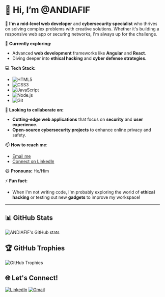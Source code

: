 # 👋 Hi, I’m @ANDIAFIF

👀 **I'm a mid-level web developer** and **cybersecurity specialist** who thrives on solving complex problems with creative solutions. Whether it's building a responsive web app or securing networks, I'm always up for the challenge.

🌱 **Currently exploring:** 
- Advanced **web development** frameworks like **Angular** and **React**.
- Diving deeper into **ethical hacking** and **cyber defense strategies**.

💻 **Tech Stack:**
- ![HTML5](https://img.shields.io/badge/-HTML5-E34F26?style=flat-square&logo=html5&logoColor=white)
- ![CSS3](https://img.shields.io/badge/-CSS3-1572B6?style=flat-square&logo=css3)
- ![JavaScript](https://img.shields.io/badge/-JavaScript-F7DF1E?style=flat-square&logo=javascript&logoColor=black)
- ![Node.js](https://img.shields.io/badge/-Node.js-339933?style=flat-square&logo=Node.js&logoColor=white)
- ![Git](https://img.shields.io/badge/-Git-F05032?style=flat-square&logo=git&logoColor=white)

💞️ **Looking to collaborate on:** 
- **Cutting-edge web applications** that focus on **security** and **user experience**.
- **Open-source cybersecurity projects** to enhance online privacy and safety.

📫 **How to reach me:** 
- [Email me](mailto:fitrafurqan@gmail.com)
- [Connect on LinkedIn](https://www.linkedin.com/in/andi-fitra-furqan-b72067183/)

😄 **Pronouns:** He/Him

⚡ **Fun fact:** 
- When I'm not writing code, I'm probably exploring the world of **ethical hacking** or testing out new **gadgets** to improve my workspace!

---

## 📊 GitHub Stats

![ANDIAFIF's GitHub stats](https://github-readme-stats.vercel.app/api?username=ANDIAFIF&show_icons=true&theme=radical)

## 🏆 GitHub Trophies

![GitHub Trophies](https://github-profile-trophy.vercel.app/?username=ANDIAFIF&theme=radical&margin-w=15)

## 🌐 Let's Connect!

[![LinkedIn](https://img.shields.io/badge/-LinkedIn-0077B5?style=flat-square&logo=LinkedIn&logoColor=white)](https://www.linkedin.com/in/andi-fitra-furqan-b72067183/)
[![Gmail](https://img.shields.io/badge/-Gmail-D14836?style=flat-square&logo=Gmail&logoColor=white)](mailto:fitrafurqan@gmail.com)

<!---
ANDIAFIF/ANDIAFIF is a ✨ special ✨ repository because its `README.md` (this file) appears on your GitHub profile.
You can click the Preview link to take a look at your changes.
--->
